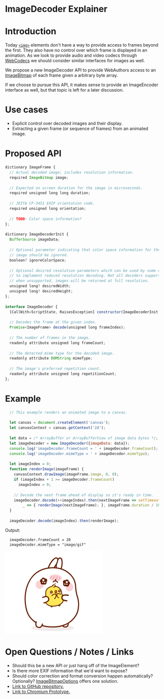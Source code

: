 # ImageDecoder Explainer

# Introduction
Today [`<img>`](https://developer.mozilla.org/en-US/docs/Web/API/HTMLImageElement) elements don't have a way to provide access to frames beyond the first. They also have no control over which frame is displayed in an animation. As we look to provide audio and video codecs through [WebCodecs](https://github.com/WICG/web-codecs/blob/master/explainer.md) we should consider similar interfaces for images as well.

We propose a new ImageDecoder API to provide WebAuthors access to an [ImageBitmap](https://developer.mozilla.org/en-US/docs/Web/API/ImageBitmap) of each frame given a arbitrary byte array.

If we choose to pursue this API, it makes sense to provide an ImageEncoder interface as well, but that topic is left for a later discussion.


# Use cases
* Explicit control over decoded images and their display.
* Extracting a given frame (or sequence of frames) from an animated image.


# Proposed API

```Javascript
dictionary ImageFrame {
  // Actual decoded image; includes resolution information.
  required ImageBitmap image;

  // Expected on screen duration for the image in microseconds.
  required unsigned long long duration;

  // JEITA CP-3451 EXIF orientation code.
  required unsigned long orientation;

  // TODO: Color space information?
};

dictionary ImageDecoderInit {
  BufferSource imageData;

  // Optional parameter indicating that color space information for the decoded
  // image should be ignored.
  boolean? ignoreColorSpace;

  // Optional desired resolution parameters which can be used by some decoders
  // to implement reduced resolution decoding. Not all decoders support this;
  // when unsupported, images will be returned at full resolution.
  unsigned long? desiredWidth;
  unsigned long? desiredHeight;
};

interface ImageDecoder {
  [CallWith=ScriptState, RaisesException] constructor(ImageDecoderInit init);

  // Decodes the frame at the given index.
  Promise<ImageFrame> decode(unsigned long frameIndex);

  // The number of frames in the image.
  readonly attribute unsigned long frameCount;

  // The detected mime type for the decoded image.
  readonly attribute DOMString mimeType;

  // The image's preferred repetition count.
  readonly attribute unsigned long repetitionCount;
};
```

# Example

```Javascript
  // This example renders an animated image to a canvas.

  let canvas = document.createElement('canvas');
  let canvasContext = canvas.getContext('2d');

  let data = /* ArrayBuffer or ArrayBufferView of image data bytes */;
  let imageDecoder = new ImageDecoder({imageData: data});
  console.log('imageDecoder.frameCount = ' + imageDecoder.frameCount);
  console.log('imageDecoder.mimeType = ' + imageDecoder.mimeType);

  let imageIndex = 0;
  function renderImage(imageFrame) {
    canvasContext.drawImage(imageFrame.image, 0, 0);
    if (imageIndex + 1 >= imageDecoder.frameCount)
      imageIndex = 0;

    // Decode the next frame ahead of display so it's ready in time.
    imageDecoder.decode(++imageIndex).then(nextImageFrame => setTimeout(
        _ => { renderImage(nextImageFrame); }, imageFrame.duration / 1000.0));
  }

  imageDecoder.decode(imageIndex).then(renderImage);
```

Output:
```Text
  imageDecoder.frameCount = 20
  imageDecoder.mimeType = "image/gif"
```
![Example](test-gif.gif)


# Open Questions / Notes / Links
* Should this be a new API or just hang off of the ImageElement?
* Is there more EXIF information that we'd want to expose?
* Should color correction and format conversion happen automatically? Optionally? [ImageBitmapOptions](https://developer.mozilla.org/en-US/docs/Web/API/WindowOrWorkerGlobalScope/createImageBitmap#Syntax) offers one solution.
* [Link to GitHub repository.](https://github.com/dalecurtis/image-decoder-api/blob/master/explainer.md)
* [Link to Chromium Prototype.](https://chromium-review.googlesource.com/c/chromium/src/+/2145133)
